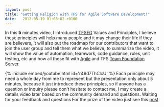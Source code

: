 ```yaml
---
layout: post
title: "Getting Religion with TFS for Agile Software Development!"
date:   2012-05-19 01:03:02 +0100
---
```


In this **5** minutes video, I introduced
[TFSEG](https://sites.google.com/site/tfsegyptusergroup/ "Team Foundation Server User Group")
Values and Principles, I believe these principles will help many people
and it may change their life if they are believers, it will also put the
roadmap for our contributors that want to join the user group and tell
them what we believe, to summarize the video, it will show the value of
automation, teamwork, code guidance, rules, unit testing, etc and how
all these fit with
[Agile](http://agilemanifesto.org/ "Manifesto for Agile Software Development")
and TFS [Team Foundation
Server](http://msdn.microsoft.com/en-us/library/fda2bad5%28v=vs.110%29 "Application Lifecycle Management with Visual Studio and Team Foundation Server").

{% include embed/youtube.html id='r49d7ThClcU' %}
Each principle may need a whole day from me to represent but the presentation only about 5 minutes,
because it just introduce these principles, so if anyone has a question
or inquiry please don\'t hesitate to contact me, I may create
a details video later based on the community demand and questions.
Waiting for your feedback and questions For the prize of the video just
see this
[post](https://mohamedradwan-devops.github.io/posts/visual-studio-11-beta-wallpapers-and-windows-theme-v-2-0/)

